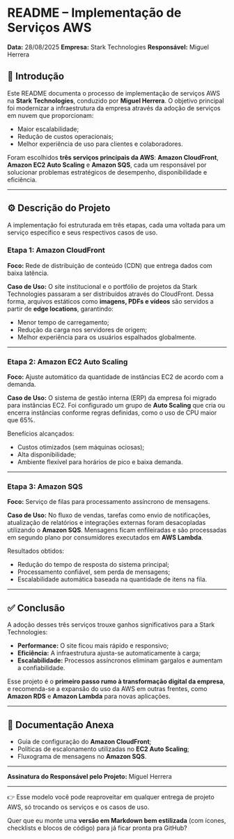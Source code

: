 # README – Implementação de Serviços AWS

**Data:** 28/08/2025
**Empresa:** Stark Technologies
**Responsável:** Miguel Herrera

## 📖 Introdução

Este README documenta o processo de implementação de serviços AWS na **Stark Technologies**, conduzido por **Miguel Herrera**.
O objetivo principal foi modernizar a infraestrutura da empresa através da adoção de serviços em nuvem que proporcionam:

* Maior escalabilidade;
* Redução de custos operacionais;
* Melhor experiência de uso para clientes e colaboradores.

Foram escolhidos **três serviços principais da AWS**: **Amazon CloudFront**, **Amazon EC2 Auto Scaling** e **Amazon SQS**, cada um responsável por solucionar problemas estratégicos de desempenho, disponibilidade e eficiência.

---

## ⚙️ Descrição do Projeto

A implementação foi estruturada em três etapas, cada uma voltada para um serviço específico e seus respectivos casos de uso.

### Etapa 1: Amazon CloudFront

**Foco:** Rede de distribuição de conteúdo (CDN) que entrega dados com baixa latência.

**Caso de Uso:**
O site institucional e o portfólio de projetos da Stark Technologies passaram a ser distribuídos através do CloudFront. Dessa forma, arquivos estáticos como **imagens, PDFs e vídeos** são servidos a partir de **edge locations**, garantindo:

* Menor tempo de carregamento;
* Redução da carga nos servidores de origem;
* Melhor experiência para os usuários espalhados globalmente.

---

### Etapa 2: Amazon EC2 Auto Scaling

**Foco:** Ajuste automático da quantidade de instâncias EC2 de acordo com a demanda.

**Caso de Uso:**
O sistema de gestão interna (ERP) da empresa foi migrado para instâncias EC2. Foi configurado um grupo de **Auto Scaling** que cria ou encerra instâncias conforme regras definidas, como o uso de CPU maior que 65%.

Benefícios alcançados:

* Custos otimizados (sem máquinas ociosas);
* Alta disponibilidade;
* Ambiente flexível para horários de pico e baixa demanda.

---

### Etapa 3: Amazon SQS

**Foco:** Serviço de filas para processamento assíncrono de mensagens.

**Caso de Uso:**
No fluxo de vendas, tarefas como envio de notificações, atualização de relatórios e integrações externas foram desacopladas utilizando o **Amazon SQS**. Mensagens ficam enfileiradas e são processadas em segundo plano por consumidores executados em **AWS Lambda**.

Resultados obtidos:

* Redução do tempo de resposta do sistema principal;
* Processamento confiável, sem perda de mensagens;
* Escalabilidade automática baseada na quantidade de itens na fila.

---

## ✅ Conclusão

A adoção desses três serviços trouxe ganhos significativos para a Stark Technologies:

* **Performance:** O site ficou mais rápido e responsivo;
* **Eficiência:** A infraestrutura ajusta-se automaticamente à carga;
* **Escalabilidade:** Processos assíncronos eliminam gargalos e aumentam a confiabilidade.

Esse projeto é o **primeiro passo rumo à transformação digital da empresa**, e recomenda-se a expansão do uso da AWS em outras frentes, como **Amazon RDS** e **Amazon Lambda** para novas aplicações.

---

## 📎 Documentação Anexa

* Guia de configuração do **Amazon CloudFront**;
* Políticas de escalonamento utilizadas no **EC2 Auto Scaling**;
* Fluxograma de mensagens no **Amazon SQS**.

---

**Assinatura do Responsável pelo Projeto:**
Miguel Herrera

---

👉 Esse modelo você pode reaproveitar em qualquer entrega de projeto AWS, só trocando os serviços e os casos de uso.

Quer que eu monte uma **versão em Markdown bem estilizada** (com ícones, checklists e blocos de código) para já ficar pronta pra GitHub?

